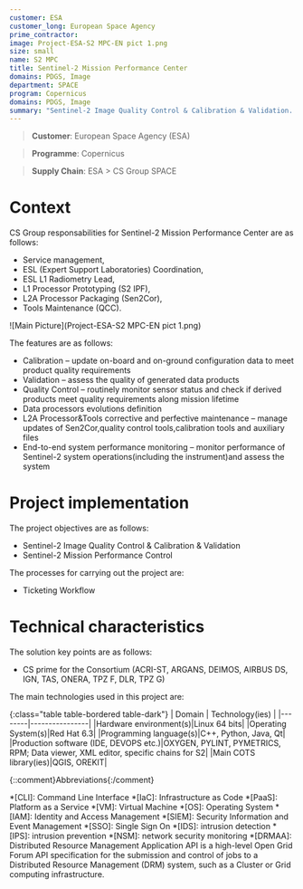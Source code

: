 ```yaml
---
customer: ESA
customer_long: European Space Agency
prime_contractor: 
image: Project-ESA-S2 MPC-EN pict 1.png
size: small
name: S2 MPC
title: Sentinel-2 Mission Performance Center
domains: PDGS, Image
department: SPACE
program: Copernicus
domains: PDGS, Image
summary: "Sentinel-2 Image Quality Control & Calibration & Validation. Sentinel-2 Mission Performance Control"
---
```


> __Customer__\: European Space Agency (ESA)

> __Programme__\: Copernicus

> __Supply Chain__\: ESA >  CS Group SPACE


# Context


CS Group responsabilities for Sentinel-2 Mission Performance Center are as follows:
* Service management,
* ESL (Expert Support Laboratories) Coordination,
* ESL L1 Radiometry Lead,
* L1 Processor Prototyping (S2 IPF),
* L2A Processor Packaging (Sen2Cor),
* Tools Maintenance (QCC).

![Main Picture](Project-ESA-S2 MPC-EN pict 1.png)

The features are as follows:
* Calibration – update on-board and on-ground configuration data to meet product quality requirements
* Validation – assess the quality of generated data products 
* Quality Control – routinely monitor sensor status and check if derived products meet quality requirements along mission lifetime
* Data processors evolutions definition
* L2A Processor&Tools corrective and perfective maintenance – manage updates of Sen2Cor,quality control tools,calibration tools and auxiliary files
* End-to-end system performance monitoring – monitor performance of Sentinel-2 system operations(including the instrument)and assess the system

# Project implementation

The project objectives are as follows:
* Sentinel-2 Image Quality Control & Calibration & Validation
* Sentinel-2 Mission Performance Control

The processes for carrying out the project are:
* Ticketing Workflow

# Technical characteristics

The solution key points are as follows:
* CS prime for the Consortium (ACRI-ST, ARGANS, DEIMOS, AIRBUS DS, IGN, TAS, ONERA, TPZ F, DLR, TPZ G)



The main technologies used in this project are:

{:class="table table-bordered table-dark"}
| Domain | Technology(ies) |
|--------|----------------|
|Hardware environment(s)|Linux 64 bits|
|Operating System(s)|Red Hat 6.3|
|Programming language(s)|C++, Python, Java, Qt|
|Production software (IDE, DEVOPS etc.)|OXYGEN, PYLINT, PYMETRICS, RPM; Data viewer, XML editor, specific chains for S2|
|Main COTS library(ies)|QGIS, OREKIT|



{::comment}Abbreviations{:/comment}

*[CLI]: Command Line Interface
*[IaC]: Infrastructure as Code
*[PaaS]: Platform as a Service
*[VM]: Virtual Machine
*[OS]: Operating System
*[IAM]: Identity and Access Management
*[SIEM]: Security Information and Event Management
*[SSO]: Single Sign On
*[IDS]: intrusion detection
*[IPS]: intrusion prevention
*[NSM]: network security monitoring
*[DRMAA]: Distributed Resource Management Application API is a high-level Open Grid Forum API specification for the submission and control of jobs to a Distributed Resource Management (DRM) system, such as a Cluster or Grid computing infrastructure.
